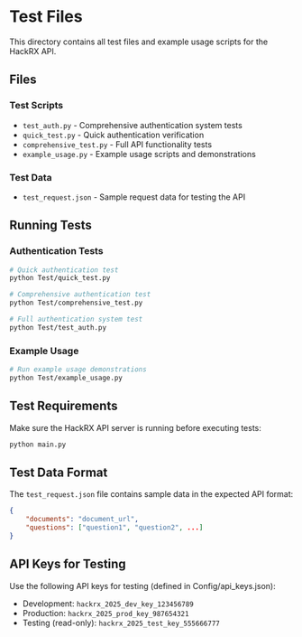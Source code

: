 # Test Files

This directory contains all test files and example usage scripts for the HackRX API.

## Files

### Test Scripts
- `test_auth.py` - Comprehensive authentication system tests
- `quick_test.py` - Quick authentication verification
- `comprehensive_test.py` - Full API functionality tests
- `example_usage.py` - Example usage scripts and demonstrations

### Test Data
- `test_request.json` - Sample request data for testing the API

## Running Tests

### Authentication Tests
```bash
# Quick authentication test
python Test/quick_test.py

# Comprehensive authentication test
python Test/comprehensive_test.py

# Full authentication system test
python Test/test_auth.py
```

### Example Usage
```bash
# Run example usage demonstrations
python Test/example_usage.py
```

## Test Requirements

Make sure the HackRX API server is running before executing tests:
```bash
python main.py
```

## Test Data Format

The `test_request.json` file contains sample data in the expected API format:
```json
{
    "documents": "document_url",
    "questions": ["question1", "question2", ...]
}
```

## API Keys for Testing

Use the following API keys for testing (defined in Config/api_keys.json):
- Development: `hackrx_2025_dev_key_123456789`
- Production: `hackrx_2025_prod_key_987654321`
- Testing (read-only): `hackrx_2025_test_key_555666777`
